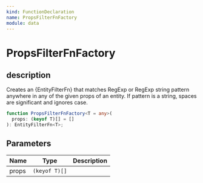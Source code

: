```yaml
---
kind: FunctionDeclaration
name: PropsFilterFnFactory
module: data
---
```


# PropsFilterFnFactory

## description

Creates an {EntityFilterFn} that matches RegExp or RegExp string pattern
anywhere in any of the given props of an entity.
If pattern is a string, spaces are significant and ignores case.

```ts
function PropsFilterFnFactory<T = any>(
  props: (keyof T)[] = []
): EntityFilterFn<T>;
```

## Parameters

| Name  | Type          | Description |
| ----- | ------------- | ----------- |
| props | `(keyof T)[]` |             |
